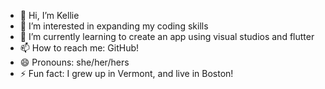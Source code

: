 - 👋 Hi, I’m Kellie
- 👀 I’m interested in expanding my coding skills
- 🌱 I’m currently learning to create an app using visual studios and flutter
- 📫 How to reach me: GitHub!
- 😄 Pronouns: she/her/hers
- ⚡ Fun fact: I grew up in Vermont, and live in Boston!

<!---
klw8828/klw8828 is a ✨ special ✨ repository because its `README.md` (this file) appears on your GitHub profile.
You can click the Preview link to take a look at your changes.
--->

